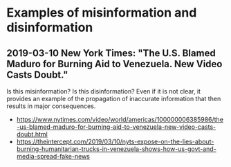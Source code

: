 # Examples of misinformation and disinformation

## 2019-03-10 New York Times: "The U.S. Blamed Maduro for Burning Aid to Venezuela. New Video Casts Doubt."

Is this misinformation? Is this disinformation? Even if it is not clear, it provides an example of the propagation of inaccurate information that then results in major consequences.

- <https://www.nytimes.com/video/world/americas/100000006385986/the-us-blamed-maduro-for-burning-aid-to-venezuela-new-video-casts-doubt.html>
- <https://theintercept.com/2019/03/10/nyts-expose-on-the-lies-about-burning-humanitarian-trucks-in-venezuela-shows-how-us-govt-and-media-spread-fake-news>
